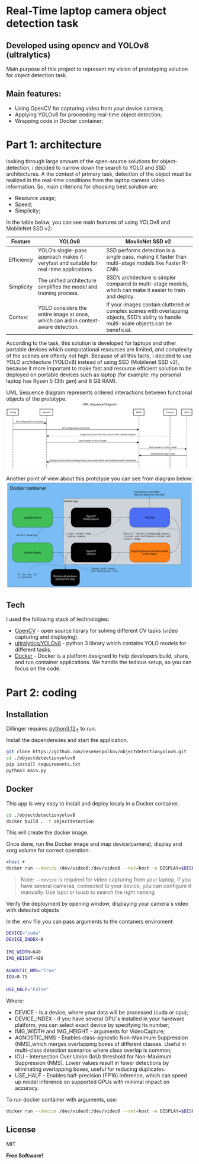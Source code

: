 # Real-Time laptop camera object detection task
## Developed using opencv and YOLOv8 (ultralytics)

Main purpose of this project to represent my vision of prototyping solution for object detection task.

## Main features:
- Using OpenCV for capturing video from your device camera;
- Applying YOLOv8 for proceeding real-time object detection;
- Wrapping code in Docker container;
# Part 1: architecture

looking through large amount of the open-source solutions for object-detection, i decided to narrow down the search to YOLO and SSD architectures. A the context of primary task, detection of the object must be realized in the real-time conditions from the laptop camera video information. So, main criterions for choosing best solution are: 
- Resource usage;
- Speed;
- Simplicity;

In the table below, you can see main features of using YOLOv8 and MobileNet SSD v2:

| Feature | YOLOv8 | MovileNet SSD v2 |
| ------------ | ---------- | ----------------------------- |
| Efficiency | YOLO’s single-pass approach makes it veryfast and suitable for real-time applications. | SSD performs detection in a single pass, making it faster than multi-stage models like Faster R-CNN.|
| Simplicity | The unified architecture simplifies the model and training process. | SSD’s architecture is simpler compared to multi-stage models, which can make it easier to train and deploy. |
| Context | YOLO considers the entire image at once, which can aid in context-aware detection. | If your images contain cluttered or complex scenes with overlapping objects, SSD’s ability to handle multi-scale objects can be beneficial. |

According to the task, this solution is developed for laptops and other portable devices which computational resources are limited, and complexity of the scenes are oftenly not high. Because of all this facts, i decided to use YOLO architecture (YOLOv8) instead of using SSD (Mobilenet SSD v2), because it more important to make fast and resource efficient solution to be deployed on portable devices such as laptop (for example: my personal laptop has Ryzen 5 (3th gen) and 8 GB RAM).

UML Sequence diagram represents ordered interactions between functional objects of the prototype.
![Alt text](./img/seq.png)

Another point of view about this prototype you can see from diagram below:
![Alt text](./img/flow.png)




## Tech

I used the following stack of technologies:

- [OpenCV](https://opencv.org/) - open source library for solving different CV tasks (video capturing and displaying).
- [ultralytics/YOLOv8](https://docs.ultralytics.com/modes/predict/#inference-sources) - python 3 library which contains YOLO models for different tasks.
- [Docker](https://www.docker.com/) - Docker is a platform designed to help developers build, share, and run container applications. We handle the tedious setup, so you can focus on the code.

# Part 2: coding

## Installation

Dillinger requires [python3.12+](https://python.org/) to run.

Install the dependencies and start the application.

```sh
git clone https://github.com/nesemenpolkov/objectdetectionyolov8.git
cd ./objectdetectionyolov8
pip install requirements.txt
python3 main.py
```



## Docker

This app is very easy to install and deploy localy in a Docker container.


```sh
cd ./objectdetectionyolov8
docker build . -t objectdetection
```

This will create the docker image.

Once done, run the Docker image and map device(camera), display and xorg volume for correct operation:

```sh
xhost +
docker run --device /dev/video0:/dev/video0 --net=host -e DISPLAY=$DISPLAY -v /tmp/.X11-unix:/tmp/.X11-unix:rw objectdetection
```

> Note: `--device` is required for video capturing from your laptop, if you have several cameras, connected to your device, you can configure it manually. Use lspci or lsusb to search the right naming

Verify the deployment by opening window, displaying your camera`s video with detected objects

In the .env file you can pass arguments to the contaners enviroment:
```sh
DEVICE="cuda" 
DEVICE_INDEX=0

IMG_WIDTH=640
IMG_HEIGHT=480

AGNOSTIC_NMS="True"
IOU=0.75

USE_HALF="False"
```
Where:
- DEVICE - is a device, where your data will be processed (cuda or cpu);
- DEVICE_INDEX - if you have several GPU`s installed in your hardware platform, you can select exact device by specifying its number;
- IMG_WIDTH and IMG_HEIGHT - arguments for VideoCapture;
- AGNOSTIC_NMS - Enables class-agnostic Non-Maximum Suppression (NMS),which merges overlapping boxes of different classes. Useful in multi-class detection scenarios where class overlap is common;
- IOU - Intersection Over Union (IoU) threshold for Non-Maximum Suppression (NMS). Lower values result in fewer detections by eliminating overlapping boxes, useful for reducing duplicates.
- USE_HALF - Enables half-precision (FP16) inference, which can speed up model inference on supported GPUs with minimal impact on accuracy.

To run docker container with arguments, use:
```sh
docker run --device /dev/video0:/dev/video0 --net=host -e DISPLAY=$DISPLAY -v /tmp/.X11-unix:/tmp/.X11-unix:rw --env-file ./.env objectdetection
```

## License

MIT

**Free Software!**
